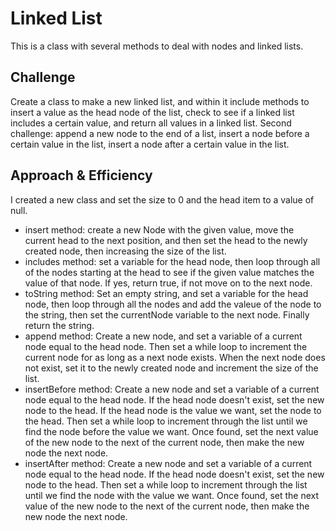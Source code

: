 # Linked List
This is a class with several methods to deal with nodes and linked lists. 

## Challenge
Create a class to make a new linked list, and within it include methods to insert a value as the head node of the list, check to see if a linked list includes a certain value, and return all values in a linked list. 
Second challenge: append a new node to the end of a list, insert a node before a certain value in the list, insert a node after a certain value in the list.

## Approach & Efficiency
I created a new class and set the size to 0 and the head item to a value of null. 
- insert method: create a new Node with the given value, move the current head to the next position, and then set the head to the newly created node, then increasing the size of the list.
- includes method: set a variable for the head node, then loop through all of the nodes starting at the head to see if the given value matches the value of that node. If yes, return true, if not move on to the next node. 
- toString method: Set an empty string, and set a variable for the head node, then loop through all the nodes and add the valeue of the node to the string, then set the currentNode variable to the next node. Finally return the string. 
- append method: Create a new node, and set a variable of a current node equal to the head node. Then set a while loop to increment the current node for as long as a next node exists. When the next node does not exist, set it to the newly created node and increment the size of the list.
- insertBefore method: Create a new node and set a variable of a current node equal to the head node. If the head node doesn't exist, set the new node to the head. If the head node is the value we want, set the node to the head. Then set a while loop to increment through the list until we find the node before the value we want. Once found, set the next value of the new node to the next of the current node, then make the new node the next node. 
- insertAfter method: Create a new node and set a variable of a current node equal to the head node. If the head node doesn't exist, set the new node to the head. Then set a while loop to increment through the list until we find the node with the value we want. Once found, set the next value of the new node to the next of the current node, then make the new node the next node.

